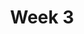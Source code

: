 ---
title: Week 3
weekNumber: 3
days:
  - date: '2025-07-21'
    events:
      - name: LEC
        type: lecture
        title: Natural Language Processing (part 2)
        url: https://drive.google.com/file/d/1fnSJw-djPPQ3ROMJllXYWRdVP_9QE_3L/view?usp=drive_link
    events:
      - name: Photo
        type: image
        title: Cluster 12 Group Photo
        url: assets/images/20250721_152034_Cluster12_Group_Photo.jpg
  - date: '2025-07-23'
    events:
      - name: LEC
        type: lecture
        title: Neural Networks
        url: https://docs.google.com/presentation/d/1RCQs-BEmuTFXZUXfQI5iVFlyk0pxu47R/edit?slide=id.g36f23065b35_1_0#slide=id.g36f23065b35_1_0
        filled: https://drive.google.com/file/d/1jVo1QmOkueZ8Rzy-DU-yiL9h7wx8tRk0/view?usp=sharing
      - name: WAIVER
        type: Field Trip
        title: Google Field Trip Waiver
        url: https://drive.google.com/file/d/11hxBN9u71b9yomE_V8noCUHNzHk5GDYK/view?usp=sharing
      - name: WAIVER
        type: Field Trip
        title: > 
          Google Field Trip Waiver  
          <br><span style="color:#d9534f;"><strong>Action Required:</strong></span>  
          <ul>
          <li>Students under 16 need a waiver and release signed by a parent or guardian.</li>
          <li>Students 16 or older <b>with</b> a government-issued ID (Driver's License, Passport, or Birth Certificate) must bring it to the field trip.</li>
          <li>Students 16 or older <b>without</b> government-issued ID must have: a signed waiver and release <b>and</b> their school student ID.</li>
          <li><b>All signed forms must be scanned or photographed and emailed to cosmos-cluster12@ucsd.edu by 4:00 PM on Thursday, July 23, 2025.</b></li>
          </ul>
        url: https://drive.google.com/file/d/11hxBN9u71b9yomE_V8noCUHNzHk5GDYK/view?usp=sharing   
  - date: '2025-07-25'
    events:
      - name: PROJ
        type: proj
        title: EMNIST Kaggle Competition
        url: projects/proj03/
---